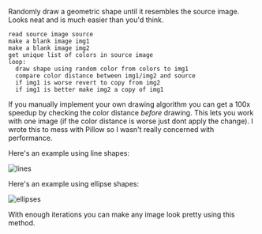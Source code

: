 Randomly draw a geometric shape until it resembles the source image. Looks neat and is much easier than you'd think.

```
read source image source
make a blank image img1
make a blank image img2
get unique list of colors in source image
loop:
  draw shape using random color from colors to img1
  compare color distance between img1/img2 and source
  if img1 is worse revert to copy from img2
  if img1 is better make img2 a copy of img1
```

If you manually implement your own drawing algorithm you can get a 100x speedup by checking the color distance *before* drawing. This lets you work with one image (if the color distance is worse just dont apply the change). I wrote this to mess with Pillow so I wasn't really concerned with performance.


Here's an example using line shapes:

![lines](https://i.imgur.com/SQmNVvv.gif)


Here's an example using ellipse shapes:

![ellipses](https://i.imgur.com/es8Z9mh.gif)

With enough iterations you can make any image look pretty using this method.